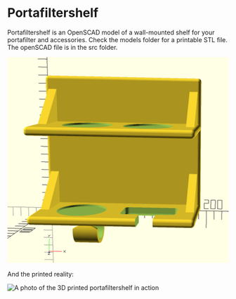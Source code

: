 # Portafiltershelf
Portafiltershelf is an OpenSCAD model of a wall-mounted shelf for your portafilter and accessories.
Check the models folder for a printable STL file. The openSCAD file is in the src folder. 

![A rendering of the portafiltershelf](images/rendering.png "A rendering of the portafiltershelf")

And the printed reality:

![A photo of the 3D printed portafiltershelf in action](images/portafiltershelf-photo.png "A photo of the portafiltershelf in action")

